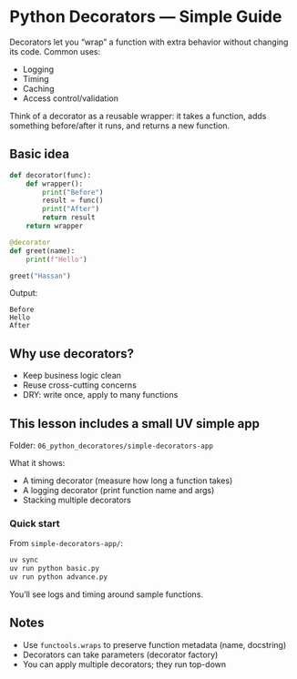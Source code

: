 # Python Decorators — Simple Guide

Decorators let you “wrap” a function with extra behavior without changing its code. Common uses:
- Logging
- Timing
- Caching
- Access control/validation

Think of a decorator as a reusable wrapper: it takes a function, adds something before/after it runs, and returns a new function.

## Basic idea

```python
def decorator(func):
    def wrapper():
        print("Before")
        result = func()
        print("After")
        return result
    return wrapper

@decorator
def greet(name):
    print(f"Hello")

greet("Hassan")
```

Output:
```
Before
Hello
After
```

## Why use decorators?
- Keep business logic clean
- Reuse cross-cutting concerns
- DRY: write once, apply to many functions

## This lesson includes a small UV simple app
Folder: `06_python_decoratores/simple-decorators-app`

What it shows:
- A timing decorator (measure how long a function takes)
- A logging decorator (print function name and args)
- Stacking multiple decorators

### Quick start
From `simple-decorators-app/`:

```bash
uv sync
uv run python basic.py
uv run python advance.py
```

You’ll see logs and timing around sample functions.

## Notes
- Use `functools.wraps` to preserve function metadata (name, docstring)
- Decorators can take parameters (decorator factory)
- You can apply multiple decorators; they run top-down

